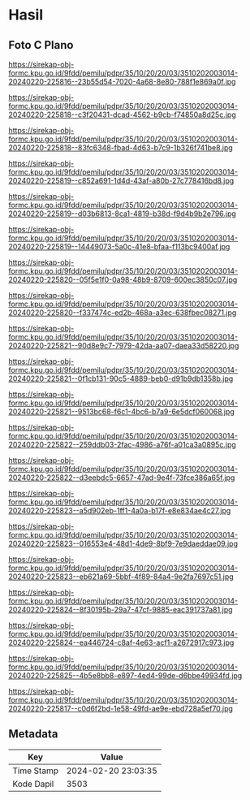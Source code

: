 # Hasil

## Foto C Plano

https://sirekap-obj-formc.kpu.go.id/9fdd/pemilu/pdpr/35/10/20/20/03/3510202003014-20240220-225816--23b55d54-7020-4a68-8e80-788f1e869a0f.jpg

https://sirekap-obj-formc.kpu.go.id/9fdd/pemilu/pdpr/35/10/20/20/03/3510202003014-20240220-225818--c3f20431-dcad-4562-b9cb-f74850a8d25c.jpg

https://sirekap-obj-formc.kpu.go.id/9fdd/pemilu/pdpr/35/10/20/20/03/3510202003014-20240220-225818--83fc6348-fbad-4d63-b7c9-1b326f741be8.jpg

https://sirekap-obj-formc.kpu.go.id/9fdd/pemilu/pdpr/35/10/20/20/03/3510202003014-20240220-225819--c852a691-1d4d-43af-a80b-27c778416bd8.jpg

https://sirekap-obj-formc.kpu.go.id/9fdd/pemilu/pdpr/35/10/20/20/03/3510202003014-20240220-225819--d03b6813-8ca1-4819-b38d-f9d4b9b2e796.jpg

https://sirekap-obj-formc.kpu.go.id/9fdd/pemilu/pdpr/35/10/20/20/03/3510202003014-20240220-225819--14449073-5a0c-41e8-bfaa-f113bc9400af.jpg

https://sirekap-obj-formc.kpu.go.id/9fdd/pemilu/pdpr/35/10/20/20/03/3510202003014-20240220-225820--05f5e1f0-0a98-48b9-8709-600ec3850c07.jpg

https://sirekap-obj-formc.kpu.go.id/9fdd/pemilu/pdpr/35/10/20/20/03/3510202003014-20240220-225820--f337474c-ed2b-468a-a3ec-638fbec08271.jpg

https://sirekap-obj-formc.kpu.go.id/9fdd/pemilu/pdpr/35/10/20/20/03/3510202003014-20240220-225821--90d8e9c7-7979-42da-aa07-daea33d58220.jpg

https://sirekap-obj-formc.kpu.go.id/9fdd/pemilu/pdpr/35/10/20/20/03/3510202003014-20240220-225821--0f1cb131-90c5-4889-beb0-d91b9db1358b.jpg

https://sirekap-obj-formc.kpu.go.id/9fdd/pemilu/pdpr/35/10/20/20/03/3510202003014-20240220-225821--9513bc68-f6c1-4bc6-b7a9-6e5dcf060068.jpg

https://sirekap-obj-formc.kpu.go.id/9fdd/pemilu/pdpr/35/10/20/20/03/3510202003014-20240220-225822--259ddb03-2fac-4986-a76f-a01ca3a0895c.jpg

https://sirekap-obj-formc.kpu.go.id/9fdd/pemilu/pdpr/35/10/20/20/03/3510202003014-20240220-225822--d3eebdc5-6657-47ad-9e4f-73fce386a65f.jpg

https://sirekap-obj-formc.kpu.go.id/9fdd/pemilu/pdpr/35/10/20/20/03/3510202003014-20240220-225823--a5d902eb-1ff1-4a0a-b17f-e8e834ae4c27.jpg

https://sirekap-obj-formc.kpu.go.id/9fdd/pemilu/pdpr/35/10/20/20/03/3510202003014-20240220-225823--016553e4-48d1-4de9-8bf9-7e9daeddae09.jpg

https://sirekap-obj-formc.kpu.go.id/9fdd/pemilu/pdpr/35/10/20/20/03/3510202003014-20240220-225823--eb621a69-5bbf-4f89-84a4-9e2fa7697c51.jpg

https://sirekap-obj-formc.kpu.go.id/9fdd/pemilu/pdpr/35/10/20/20/03/3510202003014-20240220-225824--8f30195b-29a7-47cf-9885-eac391737a81.jpg

https://sirekap-obj-formc.kpu.go.id/9fdd/pemilu/pdpr/35/10/20/20/03/3510202003014-20240220-225824--ea446724-c8af-4e63-acf1-a2672917c973.jpg

https://sirekap-obj-formc.kpu.go.id/9fdd/pemilu/pdpr/35/10/20/20/03/3510202003014-20240220-225825--4b5e8bb8-e897-4ed4-99de-d6bbe49934fd.jpg

https://sirekap-obj-formc.kpu.go.id/9fdd/pemilu/pdpr/35/10/20/20/03/3510202003014-20240220-225817--c0d6f2bd-1e58-49fd-ae9e-ebd728a5ef70.jpg


## Metadata

| Key        | Value               |
| ---------- | ------------------- |
| Time Stamp | 2024-02-20 23:03:35 |
| Kode Dapil | 3503                |




